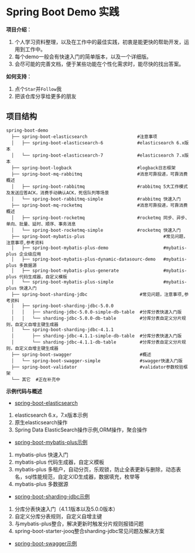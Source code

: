 # Spring Boot Demo 实践

**项目介绍**：

1. 个人学习资料整理，以及在工作中的最佳实践，初衷是能更快的帮助开发，运用到工作中。
2. 每个demo一般会有快速入门的简单版本，以及一个详细版。
3. 会尽可能的完善文档，便于某些功能在个性化需求时，能尽快的找出答案。

**如何支持**：

1. 点个`Star`并`Follow`我
2. 把该仓库分享给更多的朋友



## 项目结构

```
spring-boot-demo
  ├── spring-boot-elasticsearch                   #注意事项
  │   ├── spring-boot-elasticsearch-6             #elasticsearch 6.x版本
  │   └── spring-boot-elasticsearch-7             #elasticsearch 7.x版本
  ├── spring-boot-logback                   	  #logback日志框架
  ├── spring-boot-mq-rabbitmq                     #消息可靠投递，可靠消费概述
  │   ├── spring-boot-rabbitmq                    #rabbitmq 5大工作模式及发送应答ACK，消费手动确认ACK，死信队列等场景
  │   └── spring-boot-rabbitmq-simple             #rabbitmq 快速入门
  ├── spring-boot-mq-rocketmq                     #消息可靠投递，可靠消费概述
  │   ├── spring-boot-rocketmq                    #rocketmq 同步、异步、单向、批量、延时、顺序、事务消息
  │   └── spring-boot-rocketmq-simple             #rocketmq 快速入门
  ├── spring-boot-mybatis-plus                              #常见问题，注意事项,参考资料
  │   ├── spring-boot-mybatis-plus-demo                     #mybatis-plus 企业级应用
  │   ├── spring-boot-mybatis-plus-dynamic-datasourc-demo   #mybatis-plus 多数据源
  │   ├── spring-boot-mybatis-plus-generate                 #mybatis-plus 代码生成器，自定义模板
  │   └── spring-boot-mybatis-plus-simple                   #mybatis-plus 快速入门
  ├── spring-boot-sharding-jdbc                    #常见问题，注意事项,参考资料
  │   ├── spring-boot-sharding-jdbc-5.0.0
  │   │   ├── sharding-jdbc-5.0.0-simple-db-table  #分库分表快速入门版
  │   │   └── sharding-jdbc-5.0.0-db-table         #分库分表自定义分片规则，自定义自增主键生成器
  │   └── spring-boot-sharding-jdbc-4.1.1
  │       ├── sharding-jdbc-4.1.1-simple-db-table  #分库分表快速入门版
  │       └── sharding-jdbc-4.1.1-db-table         #分库分表自定义分片规则，自定义自增主键生成器
  ├── spring-boot-swagger                          #概述
  │   └── spring-boot-swagger-simple               #swagger快速入门版
  ├── spring-boot-validator                        #validator参数校验框架
  └── 其它  #正在补充中
```

**示例代码与概述**

- [spring-boot-elasticsearch](https://github.com/WENZIZZHENG/spring-boot-demo/tree/master/spring-boot-elasticsearch)

1.  elasticsearch 6.x，7.x版本示例
2.  原生elasticsearch操作
3.  Spring Data ElasticSearch操作示例,ORM操作，聚合操作

- [spring-boot-mybatis-plus示例](https://github.com/WENZIZZHENG/spring-boot-demo/tree/master/spring-boot-mybatis-plus)

1.  mybatis-plus 快速入门
2.  mybatis-plus 代码生成器，自定义模板
3.  mybatis-plus 多租户，自动分页，乐观锁，防止全表更新与删除，动态表名，sql性能规范，自定义ID生成器，数据填充，枚举等
4.  mybatis-plus 多数据源

- [spring-boot-sharding-jdbc示例](https://github.com/WENZIZZHENG/spring-boot-demo/tree/master/spring-boot-sharding-jdbc)

1.  分库分表快速入门（4.1.1版本以及5.0.0版本）
2.  自定义分库分表规则，自定义自增主键
3.  与mybatis-plus整合，解决更新时触发分片规则报错问题
4.  spring-boot-starter-jooq整合sharding-jdbc常见问题及解决方案

* [spring-boot-swagger示例](https://github.com/WENZIZZHENG/spring-boot-demo/tree/master/spring-boot-swagger)

